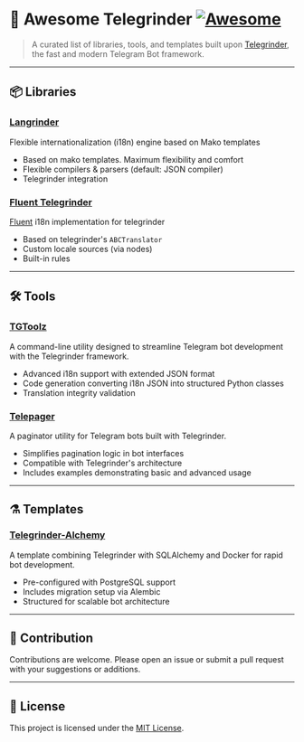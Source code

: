 # 🧠 Awesome Telegrinder [![Awesome](https://awesome.re/badge.svg)](https://awesome.re)

> A curated list of libraries, tools, and templates built upon [Telegrinder](https://github.com/timoniq/telegrinder), the fast and modern Telegram Bot framework.

---

## 📦 Libraries

### [Langrinder](https://github.com/ventuero/langrinder)

Flexible internationalization (i18n) engine based on Mako templates

- Based on mako templates. Maximum flexibility and comfort
- Flexible compilers & parsers (default: JSON compiler)
- Telegrinder integration


### [Fluent Telegrinder](https://github.com/ventuero/fluent-telegrinder)

[Fluent](https://projectfluent.org) i18n implementation for telegrinder

- Based on telegrinder's `ABCTranslator`
- Custom locale sources (via nodes)
- Built-in rules

---

## 🛠 Tools

### [TGToolz](https://github.com/prostomarkeloff/tgtoolz)

A command-line utility designed to streamline Telegram bot development with the Telegrinder framework.

- Advanced i18n support with extended JSON format
- Code generation converting i18n JSON into structured Python classes
- Translation integrity validation

### [Telepager](https://github.com/prostomarkeloff/telepager)

A paginator utility for Telegram bots built with Telegrinder.

- Simplifies pagination logic in bot interfaces
- Compatible with Telegrinder's architecture
- Includes examples demonstrating basic and advanced usage

---

## ⚗️ Templates

### [Telegrinder-Alchemy](https://github.com/prostomarkeloff/telegrinder-alchemy)

A template combining Telegrinder with SQLAlchemy and Docker for rapid bot development.

- Pre-configured with PostgreSQL support
- Includes migration setup via Alembic
- Structured for scalable bot architecture

---

## 🤝 Contribution

Contributions are welcome. Please open an issue or submit a pull request with your suggestions or additions.

---

## 📄 License

This project is licensed under the [MIT License](LICENSE).
